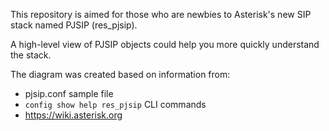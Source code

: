 This repository is aimed for those who are newbies to Asterisk's new SIP stack named PJSIP (res_pjsip).

A high-level view of PJSIP objects could help you more quickly understand the stack.

The diagram was created based on information from:
- pjsip.conf sample file
- `config show help res_pjsip` CLI commands
- https://wiki.asterisk.org
